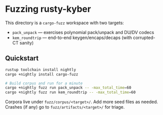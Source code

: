 # Fuzzing rusty-kyber

This directory is a `cargo-fuzz` workspace with two targets:

- `pack_unpack` — exercises polynomial pack/unpack and DU/DV codecs
- `kem_roundtrip` — end-to-end keygen/encaps/decaps (with corrupted-CT sanity)

## Quickstart

```bash
rustup toolchain install nightly
cargo +nightly install cargo-fuzz

# Build corpus and run for a minute
cargo +nightly fuzz run pack_unpack -- -max_total_time=60
cargo +nightly fuzz run kem_roundtrip -- -max_total_time=60
```

Corpora live under `fuzz/corpus/<target>/`. Add more seed files as needed.
Crashes (if any) go to `fuzz/artifacts/<target>/` for triage.
